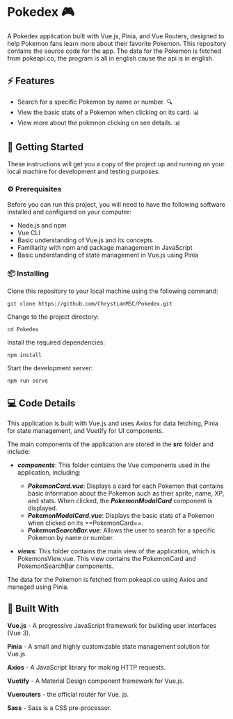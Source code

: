 # Pokedex 🎮

A Pokedex application built with Vue.js, Pinia, and Vue Routers, designed to help Pokemon fans learn more about their favorite Pokemon. This repository contains the source code for the app. The data for the Pokemon is fetched from pokeapi.co, the program is all in english cause the api is in english.

## ⚡️ Features

- Search for a specific Pokemon by name or number. 🔍
- View the basic stats of a Pokemon when clicking on its card. 📊
- View more about the pokemon clicking on see details. 📊

## 🚀 Getting Started

These instructions will get you a copy of the project up and running on your local machine for development and testing purposes.

### ⚙️ Prerequisites

Before you can run this project, you will need to have the following software installed and configured on your computer:

- Node.js and npm
- Vue CLI
- Basic understanding of Vue.js and its concepts
- Familiarity with npm and package management in JavaScript
- Basic understanding of state management in Vue.js using Pinia

### 📦 Installing

Clone this repository to your local machine using the following command:

```
git clone https://github.com/ChrystianMSC/Pokedex.git

```
Change to the project directory:
    
```
cd Pokedex
```
Install the required dependencies:

```
npm install
```
Start the development server:

```
npm run serve
```

## 💻 Code Details

This application is built with Vue.js and uses Axios for data fetching, Pinia for state management, and Vuetify for UI components.

The main components of the application are stored in the ***src*** folder and include:

- ***components***: This folder contains the Vue components used in the application, including:
  - ***PokemonCard.vue***: Displays a card for each Pokemon that contains basic information about the Pokemon such as their sprite, name, XP, and stats. When clicked, the ***PokemonModalCard*** component is displayed.
  - ***PokemonModalCard.vue***: Displays the basic stats of a Pokemon when clicked on its ==PokemonCard==.
  - ***PokemonSearchBar.vue***: Allows the user to search for a specific Pokemon by name or number.

- ***views***: This folder contains the main view of the application, which is PokemonsView.vue. This view contains the PokemonCard and PokemonSearchBar components.

The data for the Pokemon is fetched from pokeapi.co using Axios and managed using Pinia.

## 🔧 Built With

**Vue.js** - A progressive JavaScript framework for building user interfaces (Vue 3).

**Pinia** - A small and highly customizable state management solution for Vue.js.

**Axios** - A JavaScript library for making HTTP requests.

**Vuetify**  - A Material Design component framework for Vue.js.

**Vuerouters** - the official router for Vue. js.

**Sass** - Sass is a CSS pre-processor.
